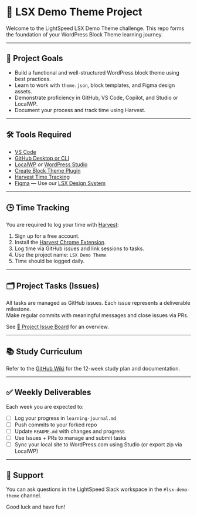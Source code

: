 # 🧱 LSX Demo Theme Project

Welcome to the LightSpeed LSX Demo Theme challenge. This repo forms the foundation of your WordPress Block Theme learning journey.

---

## 🚀 Project Goals

- Build a functional and well-structured WordPress block theme using best practices.
- Learn to work with `theme.json`, block templates, and Figma design assets.
- Demonstrate proficiency in GitHub, VS Code, Copilot, and Studio or LocalWP.
- Document your process and track time using Harvest.

---

## 🛠️ Tools Required

- [VS Code](https://code.visualstudio.com/)
- [GitHub Desktop or CLI](https://desktop.github.com/)
- [LocalWP](https://localwp.com/) *or* [WordPress Studio](https://developer.wordpress.com/studio/)
- [Create Block Theme Plugin](https://wordpress.org/plugins/create-block-theme/)
- [Harvest Time Tracking](https://www.harvestapp.com/)
- [Figma](https://figma.com) — Use our [LSX Design System](https://lsx.rocks/design-system)

---

## 🕒 Time Tracking

You are required to log your time with [Harvest](https://www.harvestapp.com/):

1. Sign up for a free account.
2. Install the [Harvest Chrome Extension](https://chrome.google.com/webstore/detail/harvest-time-tracking/).
3. Log time via GitHub issues and link sessions to tasks.
4. Use the project name: `LSX Demo Theme`
5. Time should be logged daily.

---

## 🗂️ Project Tasks (Issues)

All tasks are managed as GitHub issues. Each issue represents a deliverable milestone.  
Make regular commits with meaningful messages and close issues via PRs.

See [📌 Project Issue Board](./projects) for an overview.

---

## 📚 Study Curriculum

Refer to the [GitHub Wiki](../../wiki) for the 12-week study plan and documentation.

---

## ✅ Weekly Deliverables

Each week you are expected to:

- [ ] Log your progress in `learning-journal.md`
- [ ] Push commits to your forked repo
- [ ] Update `README.md` with changes and progress
- [ ] Use Issues + PRs to manage and submit tasks
- [ ] Sync your local site to WordPress.com using Studio (or export zip via LocalWP)

---

## 🤝 Support

You can ask questions in the LightSpeed Slack workspace in the `#lsx-demo-theme` channel.

Good luck and have fun!